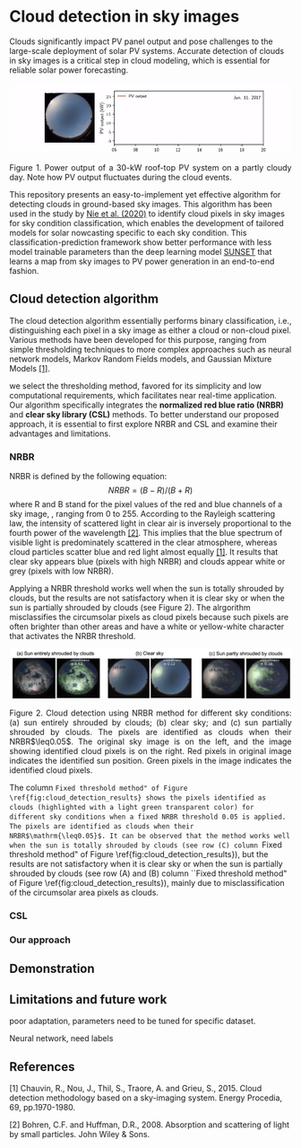 # Cloud detection in sky images

Clouds significantly impact PV panel output and pose challenges to the large-scale deployment of solar PV systems. Accurate detection of clouds in sky images is a critical step in cloud modeling, which is essential for reliable solar power forecasting. 

![demo_intermittency](/figs/demo_pv_output_cloudy_day.gif)
<p align=justify>
Figure 1. Power output of a 30-kW roof-top PV system on a partly cloudy day. Note how PV output fluctuates during the cloud events.
</p>

This repository presents an easy-to-implement yet effective algorithm for detecting clouds in ground-based sky images. This algorithm has been used in the study by [Nie et al. (2020)](https://pubs-aip-org.stanford.idm.oclc.org/aip/jrse/article/12/4/046101/284973) to identify cloud pixels in sky images for sky condition classification, which enables the development of tailored models for solar nowcasting specific to each sky condition. This classification-prediction framework show better performance with less model trainable parameters than the deep learning model [SUNSET](https://pubs-rsc-org.stanford.idm.oclc.org/en/content/articlehtml/2018/ee/c7ee03420b) that learns a map from sky images to PV power generation in an end-to-end fashion.

## Cloud detection algorithm
The cloud detection algorithm essentially performs binary classification, i.e., distinguishing each pixel in a sky image as either a cloud or non-cloud pixel. Various methods have been developed for this purpose, ranging from simple thresholding techniques to more complex approaches such as neural network models, Markov Random Fields models, and Gaussian Mixture Models [[1]](#1).

we select the thresholding method, favored for its simplicity and low computational requirements, which facilitates near real-time application. Our algorithm specifically integrates the **normalized red blue ratio (NRBR)** and **clear sky library (CSL)** methods. To better understand our proposed approach, it is essential to first explore NRBR and CSL and examine their advantages and limitations.

### NRBR
NRBR is defined by the following equation: $$NRBR = (B-R)/(B+R)$$
where R and B stand for the pixel values of the red and blue channels of a sky image, , ranging from 0 to 255. According to the Rayleigh scattering law, the intensity of scattered light in clear air is inversely proportional to the fourth power of the wavelength [[2]](#2). This implies that the blue spectrum of visible light is predominately scattered in the clear atmosphere, whereas cloud particles scatter blue and red light almost equally [[1]](#1). It results that clear sky appears blue (pixels with high NRBR) and clouds appear white or grey (pixels with low NRBR). 

Applying a NRBR threshold works well when the sun is totally shrouded by clouds, but the results are not satisfactory when it is clear sky or when the sun is partially shrouded by clouds (see Figure 2). The alrgorithm misclassifies the circumsolar pixels as cloud pixels because such pixels are often brighter than other areas and have a white or yellow-white character that activates the NRBR threshold. 

![demo_intermittency](/figs/demo_NRBR.png)
<p align=justify>
Figure 2. Cloud detection using NRBR method for different sky conditions: (a) sun entirely shrouded by
clouds; (b) clear sky; and (c) sun partially shrouded by clouds. The pixels are identified as clouds when their NRBR$\leq0.05$. The original sky image is on the left, and the image showing identified cloud pixels is on the right. Red pixels in original image indicates the identified sun position. Green pixels in the image indicates the identified cloud pixels.
</p>

 The column ``Fixed threshold method" of Figure \ref{fig:cloud_detection_results} shows the pixels identified as clouds (highlighted with a light green transparent color) for different sky conditions when a fixed NRBR threshold 0.05 is applied. The pixels are identified as clouds when their NRBR$\mathrm{\leq0.05}$. It can be observed that the method works well when the sun is totally shrouded by clouds (see row (C) column ``Fixed threshold method" of Figure \ref{fig:cloud_detection_results}), but the results are not satisfactory when it is clear sky or when the sun is partially shrouded by clouds (see row (A) and (B) column ``Fixed threshold method" of Figure \ref{fig:cloud_detection_results}), mainly due to misclassification of the circumsolar area pixels as clouds.

### CSL

### Our approach

## Demonstration


## Limitations and future work
poor adaptation, parameters need to be tuned for specific dataset. 

Neural network, need labels

## References
<a id="1">[1]</a> 
Chauvin, R., Nou, J., Thil, S., Traore, A. and Grieu, S., 2015. Cloud detection methodology based on a sky-imaging system. Energy Procedia, 69, pp.1970-1980.

<a id="2">[2]</a>
Bohren, C.F. and Huffman, D.R., 2008. Absorption and scattering of light by small particles. John Wiley & Sons.